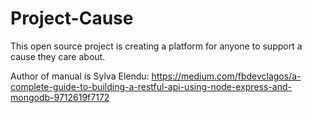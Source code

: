 # Project-Cause
This open source project is creating a platform for anyone to support a cause they care about.

Author of manual is Sylva Elendu:
https://medium.com/fbdevclagos/a-complete-guide-to-building-a-restful-api-using-node-express-and-mongodb-9712619f7172
